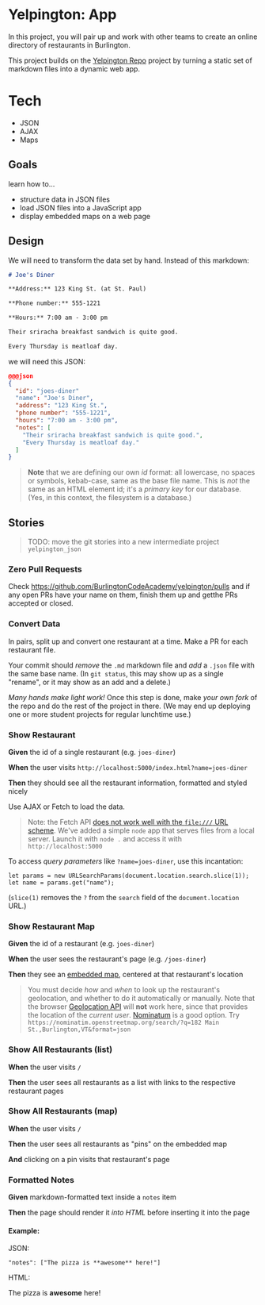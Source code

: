 # Yelpington: App

In this project, you will pair up and work with other teams to create an online directory of restaurants in Burlington.

This project builds on the [Yelpington Repo](yelpington_repo) project by turning a static set of markdown files into a dynamic web app.

# Tech

* JSON
* AJAX
* Maps

## Goals

learn how to...

* structure data in JSON files
* load JSON files into a JavaScript app
* display embedded maps on a web page

## Design

We will need to transform the data set by hand. Instead of this markdown:

```markdown
# Joe's Diner

**Address:** 123 King St. (at St. Paul)

**Phone number:** 555-1221

**Hours:** 7:00 am - 3:00 pm

Their sriracha breakfast sandwich is quite good. 

Every Thursday is meatloaf day.
```

we will need this JSON:

```json
@@@json
{
  "id": "joes-diner"
  "name": "Joe's Diner",
  "address": "123 King St.",
  "phone number": "555-1221",
  "hours": "7:00 am - 3:00 pm",
  "notes": [
    "Their sriracha breakfast sandwich is quite good.", 
    "Every Thursday is meatloaf day."
  ]
}
```

> **Note** that we are defining our own *id* format: all lowercase, no spaces 
> or symbols, kebab-case, same as the base file name. 
> This is *not* the same as an HTML element id; it's a *primary key* for our 
> database. (Yes, in this context, the filesystem is a database.)

## Stories

> TODO: move the git stories into a new intermediate project `yelpington_json`

<!--box-->

### Zero Pull Requests

Check https://github.com/BurlingtonCodeAcademy/yelpington/pulls and if any open PRs have your name on them, finish them up and getthe PRs accepted or closed.


<!--/box-->

<!--box-->

### Convert Data

In pairs, split up and convert one restaurant at a time. Make a PR for each restaurant file. 

Your commit should *remove* the `.md` markdown file and *add* a `.json` file with the same base name. (In `git status`, this may show up as a single "rename", or it may show as an add and a delete.)

*Many hands make light work!* Once this step is done, make *your own fork* of the repo and do the rest of the project in there. (We may end up deploying one or more student projects for regular lunchtime use.)

<!--/box-->

<!--box-->
### Show Restaurant

**Given** the id of a single restaurant (e.g. `joes-diner`)

**When** the user visits `http://localhost:5000/index.html?name=joes-diner`

**Then** they should see all the restaurant information, formatted and styled nicely 

Use AJAX or Fetch to load the data.

> Note: the Fetch API [does not work well with the `file:///` URL scheme](https://github.com/github/fetch/pull/92). 
> We've added a simple `node` app that serves files from a local server.
> Launch it with `node .` and access it with `http://localhost:5000`

To access *query parameters* like `?name=joes-diner`, use this incantation: 

```
let params = new URLSearchParams(document.location.search.slice(1));
let name = params.get("name");
```

(`slice(1)` removes the `?` from the `search` field of the `document.location` URL.)

<!--/box-->

<!--box-->
### Show Restaurant Map

**Given** the id of a restaurant (e.g. `joes-diner`)

**When** the user sees the restaurant's page (e.g. `/joes-diner`)

**Then** they see an [embedded map](/lessons/www/embedding_media.md), centered at that restaurant's location

> You must decide *how* and *when* to look up the restaurant's geolocation, and 
> whether to do it automatically or manually. 
> Note that the browser [Geolocation API](https://developer.mozilla.org/en-US/docs/Web/API/Geolocation_API)
> will **not** work here, since that provides the location of the *current user*.
> [Nominatum](https://nominatim.openstreetmap.org/) is a good option. Try
> `https://nominatim.openstreetmap.org/search/?q=182 Main St.,Burlington,VT&format=json`


<!--/box-->


<!--box-->
### Show All Restaurants (list)

**When** the user visits `/`

**Then** the user sees all restaurants as a list with links to the respective restaurant pages

<!--/box-->
<!--box-->
### Show All Restaurants (map)

**When** the user visits `/`

**Then** the user sees all restaurants as "pins" on the embedded map

**And** clicking on a pin visits that restaurant's page

<!--/box-->
<!--box-->

### Formatted Notes

**Given** markdown-formatted text inside a `notes` item

**Then** the page should render it *into HTML* before inserting it into the page

#### Example:

JSON:
```
"notes": ["The pizza is **awesome** here!"]
```

HTML:

The pizza is **awesome** here!

<!--/box-->

